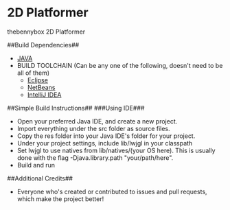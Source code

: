 2D Platformer
==

thebennybox 2D Platformer

##Build Dependencies##
- [JAVA](https://www.java.com/en/download/)
- BUILD TOOLCHAIN (Can be any one of the following, doesn't need to be all of them)
	- [Eclipse](http://eclipse.org/)
	- [NetBeans](https://netbeans.org/)
	- [IntelliJ IDEA](http://www.jetbrains.com/idea/)

##Simple Build Instructions##
###Using IDE###
- Open your preferred Java IDE, and create a new project.
- Import everything under the src folder as source files.
- Copy the res folder into your Java IDE's folder for your project.
- Under your project settings, include lib/lwjgl in your classpath
- Set lwjgl to use natives from lib/natives/(your OS here). This is usually done with the flag -Djava.library.path "your/path/here".
- Build and run

##Additional Credits##
- Everyone who's created or contributed to issues and pull requests, which make the project better!
